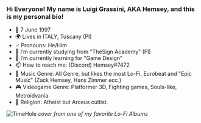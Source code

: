 ### Hi Everyone! My name is Luigi Grassini, AKA Hemsey, and this is my personal bio!

- 🎂 7 June 1997
- 🌍 Lives in ITALY, Tuscany (PI)
- ♂️ Pronouns: He/Him
- 🔭 I’m currently studying from "TheSign Academy" (FI)
- 🌱 I’m currently learning for "Game Design"
- 📫 How to reach me: (Discord) Hemsey#7472
- 🎵 Music Genre: All Genre, but likes the most Lo-Fi, Eurobeat and "Epic Music" (Zack Hemsey, Hans Zimmer ecc.)
- 🎮 Videogame Genre: Platformer 3D, Fighting games, Souls-like, Metroidvania
- 🙏 Religion: Atheist but Arceus cultist.

![TimeHole](https://user-images.githubusercontent.com/98153032/150514576-1e909eb7-14e0-490d-a2f5-b973839bf04b.jpg)
*cover from one of my favorite Lo-Fi Albums*


